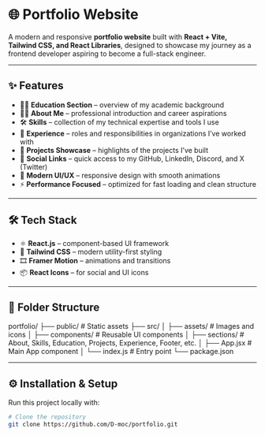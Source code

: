 # 🌐 Portfolio Website  

A modern and responsive **portfolio website** built with **React + Vite, Tailwind CSS, and React Libraries**, designed to showcase my journey as a frontend developer aspiring to become a full-stack engineer.  

---

## ✨ Features  

- 👨‍🎓 **Education Section** – overview of my academic background  
- 👨‍💻 **About Me** – professional introduction and career aspirations  
- 🛠️ **Skills** – collection of my technical expertise and tools I use  
- 💼 **Experience** – roles and responsibilities in organizations I’ve worked with  
- 📂 **Projects Showcase** – highlights of the projects I’ve built  
- 🔗 **Social Links** – quick access to my GitHub, LinkedIn, Discord, and X (Twitter)  
- 🎨 **Modern UI/UX** – responsive design with smooth animations  
- ⚡ **Performance Focused** – optimized for fast loading and clean structure  

---

## 🛠️ Tech Stack  

- ⚛️ **React.js** – component-based UI framework  
- 🎨 **Tailwind CSS** – modern utility-first styling  
- 🎞️ **Framer Motion** – animations and transitions  
- 📦 **React Icons** – for social and UI icons  

---

## 📂 Folder Structure  

portfolio/
├── public/ # Static assets
├── src/
│ ├── assets/ # Images and icons
│ ├── components/ # Reusable UI components
│ ├── sections/ # About, Skills, Education, Projects, Experience, Footer, etc.
│ ├── App.jsx # Main App component
│ └── index.js # Entry point
└── package.json


---

## ⚙️ Installation & Setup  

Run this project locally with:  

```bash
# Clone the repository
git clone https://github.com/D-moc/portfolio.git

